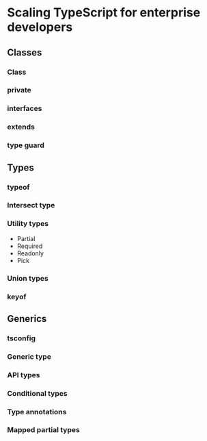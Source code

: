 # Scaling TypeScript for enterprise developers

## Classes

### Class

### private

### interfaces

### extends

### type guard

## Types

### typeof

### Intersect type

### Utility types

- Partial
- Required
- Readonly
- Pick

### Union types

### keyof

## Generics

### tsconfig

### Generic type

### API types

### Conditional types

### Type annotations

### Mapped partial types

### 
